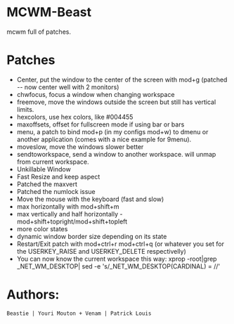 MCWM-Beast
==========

mcwm full of patches.

Patches
=======

- Center, put the window to the center of the screen with mod+g (patched -- now center well with 2 monitors)
- chwfocus, focus a window when changing workspace
- freemove, move the windows outside the screen but still has vertical limits.
- hexcolors, use hex colors, like #004455
- maxoffsets, offset for fullscreen mode if using bar or bars
- menu, a patch to bind mod+p (in my configs mod+w) to dmenu or another application (comes with a nice example for 9menu).
- moveslow, move the windows slower better
- sendtoworkspace, send  a window to another workspace. will unmap from current workspace.
- Unkillable Window
- Fast Resize and keep aspect
- Patched the maxvert
- Patched the numlock issue
- Move the mouse with the keyboard (fast and slow)
- max horizontally with mod+shift+m
- max vertically and half horizontally - mod+shift+topright/mod+shift+topleft
- more color states
- dynamic window border size depending on its state 
- Restart/Exit patch with mod+ctrl+r mod+ctrl+q 
    (or whatever you set for the USERKEY_RAISE and USERKEY_DELETE respectivelly)
- You can now know the current workspace this way: xprop -root|grep _NET_WM_DESKTOP| sed -e 's/_NET_WM_DESKTOP(CARDINAL) = //'


Authors:
=======

`Beastie | Youri Mouton + Venam | Patrick Louis`
